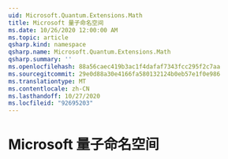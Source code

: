 ```yaml
---
uid: Microsoft.Quantum.Extensions.Math
title: Microsoft 量子命名空间
ms.date: 10/26/2020 12:00:00 AM
ms.topic: article
qsharp.kind: namespace
qsharp.name: Microsoft.Quantum.Extensions.Math
qsharp.summary: ''
ms.openlocfilehash: 88a56caec419b3ac1f4dafaf7343fcc295f2c7aa
ms.sourcegitcommit: 29e0d88a30e4166fa580132124b0eb57e1f0e986
ms.translationtype: MT
ms.contentlocale: zh-CN
ms.lasthandoff: 10/27/2020
ms.locfileid: "92695203"
---
```

# <a name="microsoftquantumextensionsmath-namespace"></a>Microsoft 量子命名空间



